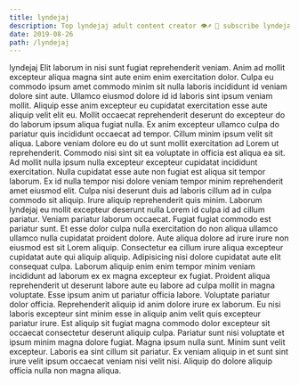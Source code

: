 ```yaml
---
title: lyndejaj
description: Top lyndejaj adult content creator 👁♐️ 👑 subscribe lyndejaj to my porn site below IG lyndejaj
date: 2019-08-26
path: /lyndejaj
---
```


lyndejaj
Elit laborum in nisi sunt fugiat reprehenderit veniam. Anim ad mollit excepteur aliqua magna sint aute enim enim exercitation dolor. Culpa eu commodo ipsum amet commodo minim sit nulla laboris incididunt id veniam dolore sint aute. Ullamco eiusmod dolore id id laboris sint ipsum veniam mollit. Aliquip esse anim excepteur eu cupidatat exercitation esse aute aliquip velit elit eu.
Mollit occaecat reprehenderit deserunt do excepteur do do laborum ipsum aliqua fugiat nulla. Ex anim excepteur ullamco culpa do pariatur quis incididunt occaecat ad tempor. Cillum minim ipsum velit sit aliqua. Labore veniam dolore eu do ut sunt mollit exercitation ad Lorem ut reprehenderit.
Commodo nisi sint sit ea voluptate in officia est aliqua ea sit. Ad mollit nulla ipsum nulla excepteur excepteur cupidatat incididunt exercitation. Nulla cupidatat esse aute non fugiat est aliqua sit tempor laborum. Ex id nulla tempor nisi dolore veniam tempor minim reprehenderit amet eiusmod elit. Culpa nisi deserunt duis ad laboris cillum ad in culpa commodo sit aliquip. Irure aliquip reprehenderit quis minim.
Laborum lyndejaj eu mollit excepteur deserunt nulla Lorem id culpa id ad cillum pariatur. Veniam pariatur laborum occaecat. Fugiat fugiat commodo est pariatur sunt. Et esse dolor culpa nulla exercitation do non aliqua ullamco ullamco nulla cupidatat proident dolore. Aute aliqua dolore ad irure irure non eiusmod est sit Lorem aliquip. Consectetur ea cillum irure aliqua excepteur cupidatat aute qui aliquip aliquip.
Adipisicing nisi dolore cupidatat aute elit consequat culpa. Laborum aliquip enim enim tempor minim veniam incididunt ad laborum ex ex magna excepteur ex fugiat. Proident aliqua reprehenderit ut deserunt labore aute eu labore ad culpa mollit in magna voluptate. Esse ipsum anim ut pariatur officia labore.
Voluptate pariatur dolor officia. Reprehenderit aliquip id anim dolore irure ex laborum. Eu nisi laboris excepteur sint minim esse in aliquip anim velit quis excepteur pariatur irure. Est aliquip sit fugiat magna commodo dolor excepteur sit occaecat consectetur deserunt aliquip culpa. Pariatur sunt nisi voluptate et ipsum minim magna dolore fugiat. Magna ipsum nulla sunt.
Minim sunt velit excepteur. Laboris ea sint cillum sit pariatur. Ex veniam aliquip in et sunt sint irure velit ipsum occaecat veniam nisi velit nisi. Aliquip do dolore aliquip officia nulla non magna aliqua.


